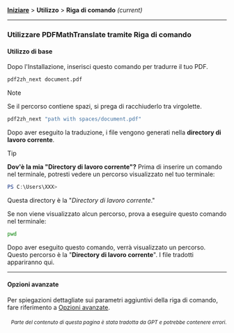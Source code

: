 [**Iniziare**](./getting-started.md) > **Utilizzo** > **Riga di comando** _(current)_

---

### Utilizzare PDFMathTranslate tramite Riga di comando

#### Utilizzo di base

Dopo l'Installazione, inserisci questo comando per tradurre il tuo PDF.

```bash
pdf2zh_next document.pdf
```

> [!NOTE]
> 
> Se il percorso contiene spazi, si prega di racchiuderlo tra virgolette.
> 
> ```bash
> pdf2zh_next "path with spaces/document.pdf"
> ```

Dopo aver eseguito la traduzione, i file vengono generati nella **directory di lavoro corrente**.

> [!TIP]
> **Dov'è la mia "Directory di lavoro corrente"?**
> Prima di inserire un comando nel terminale, potresti vedere un percorso visualizzato nel tuo terminale:
> 
> ```powershell
> PS C:\Users\XXX>
> ```
> 
> Questa directory è la "*Directory di lavoro corrente*."
> 
> Se non viene visualizzato alcun percorso, prova a eseguire questo comando nel terminale:
> 
> ```bash
> pwd
> ```
> 
> Dopo aver eseguito questo comando, verrà visualizzato un percorso. Questo percorso è la "**Directory di lavoro corrente**". I file tradotti appariranno qui.

---

#### Opzioni avanzate

Per spiegazioni dettagliate sui parametri aggiuntivi della riga di comando, fare riferimento a [Opzioni avanzate](./../advanced/advanced.md).

<div align="right"> 
<h6><small>Parte del contenuto di questa pagina è stata tradotta da GPT e potrebbe contenere errori.</small></h6>